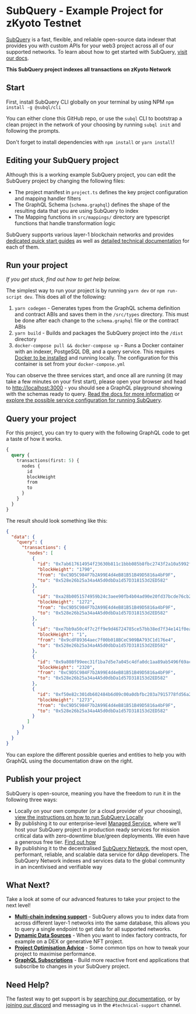 # SubQuery - Example Project for zKyoto Testnet

[SubQuery](https://subquery.network) is a fast, flexible, and reliable open-source data indexer that provides you with custom APIs for your web3 project across all of our supported networks. To learn about how to get started with SubQuery, [visit our docs](https://academy.subquery.network).

**This SubQuery project indexes all transactions on zKyoto Network**

## Start

First, install SubQuery CLI globally on your terminal by using NPM `npm install -g @subql/cli`

You can either clone this GitHub repo, or use the `subql` CLI to bootstrap a clean project in the network of your choosing by running `subql init` and following the prompts.

Don't forget to install dependencies with `npm install` or `yarn install`!

## Editing your SubQuery project

Although this is a working example SubQuery project, you can edit the SubQuery project by changing the following files:

- The project manifest in `project.ts` defines the key project configuration and mapping handler filters
- The GraphQL Schema (`schema.graphql`) defines the shape of the resulting data that you are using SubQuery to index
- The Mapping functions in `src/mappings/` directory are typescript functions that handle transformation logic

SubQuery supports various layer-1 blockchain networks and provides [dedicated quick start guides](https://academy.subquery.network/quickstart/quickstart.html) as well as [detailed technical documentation](https://academy.subquery.network/build/introduction.html) for each of them.

## Run your project

_If you get stuck, find out how to get help below._

The simplest way to run your project is by running `yarn dev` or `npm run-script dev`. This does all of the following:

1.  `yarn codegen` - Generates types from the GraphQL schema definition and contract ABIs and saves them in the `/src/types` directory. This must be done after each change to the `schema.graphql` file or the contract ABIs
2.  `yarn build` - Builds and packages the SubQuery project into the `/dist` directory
3.  `docker-compose pull && docker-compose up` - Runs a Docker container with an indexer, PostgeSQL DB, and a query service. This requires [Docker to be installed](https://docs.docker.com/engine/install) and running locally. The configuration for this container is set from your `docker-compose.yml`

You can observe the three services start, and once all are running (it may take a few minutes on your first start), please open your browser and head to [http://localhost:3000](http://localhost:3000) - you should see a GraphQL playground showing with the schemas ready to query. [Read the docs for more information](https://academy.subquery.network/run_publish/run.html) or [explore the possible service configuration for running SubQuery](https://academy.subquery.network/run_publish/references.html).

## Query your project

For this project, you can try to query with the following GraphQL code to get a taste of how it works.

```graphql
{
  query {
    transactions(first: 5) {
      nodes {
        id
        blockHeight
        from
        to
      }
    }
  }
}
```

The result should look something like this:

```json
{
  "data": {
    "query": {
      "transactions": {
        "nodes": [
          {
            "id": "0x7ab617614954f23630b811c1bbb085b8fbc2743f2a10a5992fa82e2a3045c0db",
            "blockHeight": "1790",
            "from": "0xC9D5C984F7b2A99E4d4eB81B51B49D5816a4bF9F",
            "to": "0x528e26b25a34a4A5d0dbDa1d57D318153d2ED582"
          },
          {
            "id": "0xa28b0051574959b24c3aee90fb4b04ad90e20fd37bcde76cb2909a3390365fde",
            "blockHeight": "1272",
            "from": "0xC9D5C984F7b2A99E4d4eB81B51B49D5816a4bF9F",
            "to": "0x528e26b25a34a4A5d0dbDa1d57D318153d2ED582"
          },
          {
            "id": "0xe7bb9a50c4f7c2ff9e9d46724785ce57bb38ed7f34e141f0eac0ef0a675aa487",
            "blockHeight": "1",
            "from": "0x9cdF89364aec7f00b018BCeC909BA793C1d176e4",
            "to": "0x528e26b25a34a4A5d0dbDa1d57D318153d2ED582"
          },
          {
            "id": "0x9a808f99eec31f1ba7d5e7a045c4dfa0dc1aa89ab5496f69ac76a252b4e6adff",
            "blockHeight": "2320",
            "from": "0xC9D5C984F7b2A99E4d4eB81B51B49D5816a4bF9F",
            "to": "0x528e26b25a34a4A5d0dbDa1d57D318153d2ED582"
          },
          {
            "id": "0xf50e82c301db602484b6d09c00a0dbfbc203a7915778fd56a2dce7112d804dc1",
            "blockHeight": "1273",
            "from": "0xC9D5C984F7b2A99E4d4eB81B51B49D5816a4bF9F",
            "to": "0x528e26b25a34a4A5d0dbDa1d57D318153d2ED582"
          }
        ]
      }
    }
  }
}
```

You can explore the different possible queries and entities to help you with GraphQL using the documentation draw on the right.

## Publish your project

SubQuery is open-source, meaning you have the freedom to run it in the following three ways:

- Locally on your own computer (or a cloud provider of your choosing), [view the instructions on how to run SubQuery Locally](https://academy.subquery.network/run_publish/run.html)
- By publishing it to our enterprise-level [Managed Service](https://managedservice.subquery.network), where we'll host your SubQuery project in production ready services for mission critical data with zero-downtime blue/green deployments. We even have a generous free tier. [Find out how](https://academy.subquery.network/run_publish/publish.html)
- By publishing it to the decentralised [SubQuery Network](https://app.subquery.network), the most open, performant, reliable, and scalable data service for dApp developers. The SubQuery Network indexes and services data to the global community in an incentivised and verifiable way

## What Next?

Take a look at some of our advanced features to take your project to the next level!

- [**Multi-chain indexing support**](https://academy.subquery.network/build/multi-chain.html) - SubQuery allows you to index data from across different layer-1 networks into the same database, this allows you to query a single endpoint to get data for all supported networks.
- [**Dynamic Data Sources**](https://academy.subquery.network/build/dynamicdatasources.html) - When you want to index factory contracts, for example on a DEX or generative NFT project.
- [**Project Optimisation Advice**](https://academy.subquery.network/build/optimisation.html) - Some common tips on how to tweak your project to maximise performance.
- [**GraphQL Subscriptions**](https://academy.subquery.network/run_publish/subscription.html) - Build more reactive front end applications that subscribe to changes in your SubQuery project.

## Need Help?

The fastest way to get support is by [searching our documentation](https://academy.subquery.network), or by [joining our discord](https://discord.com/invite/subquery) and messaging us in the `#technical-support` channel.

